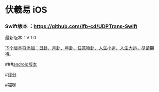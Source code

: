 # 伏羲易 iOS

### Swift版本 ：https://github.com/lfb-cd/UDPTrans-Swift


最新版本：V 1.0

[下个版本将添加：日卦、月卦、年卦、任意物卦、人生小运、人生大运，尽请期待](http://www.bai.com)。

###[android版本](http://www.baidu.com)



#[评分](http://www.the9.com)

#[猫咪](https://github.com/mengzhihoing/json/blob/master/2.gif)
